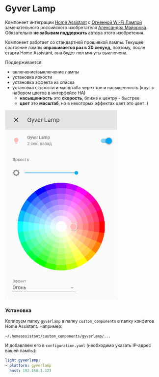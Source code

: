 # Gyver Lamp

Компонент интеграции [Home Assistant][1] с [Огненной Wi-Fi Лампой][2] 
замечательного российского изобретателя [Александра Майорова][3]. Обязательно 
**не забывам поддержать** автора этого изобретения.

[1]: https://www.home-assistant.io/
[2]: https://alexgyver.ru/gyverlamp/
[3]: https://alexgyver.ru/about_gyver/

Компонент работает со стандартной прошивкой лампы. Текущее состояние лампы 
**опрашивается раз в 30 секунд**, поэтому, после старта Home Assistant, она 
будет пол минуты выключена.

Поддерживается:

- включение/выключение лампы
- установка яркости
- установка эффекта из списка
- установка скорости и масштаба через тон и насыщенность (круг с набором цветов 
  в интерфейсе HA)
   - **насыщенность** это **скорость**, ближе к центру - быстрее 
   - **цвет** это **масштаб**, но в некоторых эффектах цвет это цвет :) 

![](screen.png)

### Установка

Копируем папку `gyverlamp` в папку `custom_components` в папку конфигов Home 
Assistant. Например:

`~/.homeassistant/custom_components/gyverlamp/...`

И добавляем его в `configuration.yaml` (необходимо указать IP-адрес вашей 
лампы):

```yaml
light gyverlamp:
- platform: gyverlamp
  host: 192.168.1.123
```
